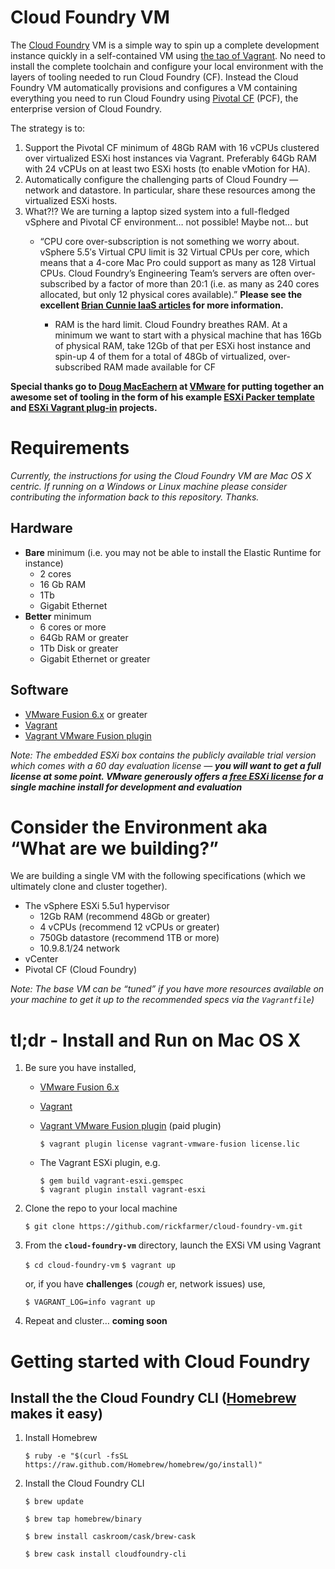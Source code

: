 Cloud Foundry VM
================

The [Cloud Foundry](http://cloudfoundry.org/ "Cloud Foundry") VM is a simple way to spin up a complete development instance quickly in a self-contained VM using [the tao of Vagrant](http://mitchellh.com/the-tao-of-vagrant "The Tao of Vagrant").  No need to install the complete toolchain and configure your local environment with the layers of tooling needed to run Cloud Foundry (CF).  Instead the Cloud Foundry VM automatically provisions and configures a VM containing everything you need to run Cloud Foundry using [Pivotal CF](http://www.pivotal.io/platform-as-a-service/pivotal-cf "Pivotal CF") (PCF), the enterprise version of Cloud Foundry.

The strategy is to:

1. Support the Pivotal CF minimum of 48Gb RAM with 16 vCPUs clustered over virtualized ESXi host instances via Vagrant. Preferably 64Gb RAM with 24 vCPUs on at least two ESXi hosts (to enable vMotion for HA).  
2. Automatically configure the challenging parts of Cloud Foundry — network and datastore.  In particular, share these resources among the virtualized ESXi hosts.
3. What?!?  We are turning a laptop sized system into a full-fledged vSphere and Pivotal CF environment… not possible!  Maybe not… but
	- “CPU core over-subscription is not something we worry about. vSphere 5.5′s Virtual CPU limit is 32 Virtual CPUs per core, which means that a 4-core Mac Pro could support as many as 128 Virtual CPUs. Cloud Foundry’s Engineering Team’s servers are often over-subscribed by a factor of more than 20:1 (i.e. as many as 240 cores allocated, but only 12 physical cores available).”  **Please see the excellent [Brian Cunnie IaaS articles](http://pivotallabs.com/worlds-smallest-iaas-part-3-paas/?tag=cloudfoundry#cpu_cores "World's Smallest IaaS") for more information.**

		- RAM is the hard limit.  Cloud Foundry breathes RAM.  At a minimum we want to start with a physical machine that has 16Gb of physical RAM, take 12Gb of that per ESXi host instance and spin-up 4 of them for a total of 48Gb of virtualized, over-subscribed RAM made available for CF  

**Special thanks go to [Doug MacEachern](https://github.com/dougm "Doug MacEachern") at [VMware](http://www.vmware.com "VMware") for putting together an awesome set of tooling in the form of his example [ESXi Packer template](https://github.com/dougm/packer-esxi "ESXi Packer template") and [ESXi Vagrant plug-in](https://github.com/dougm/vagrant-esxi "ESXi Vagrant plug-in") projects.**

# Requirements

_Currently, the instructions for using the Cloud Foundry VM are Mac OS X centric.  If running on a Windows or Linux machine please consider contributing the information back to this repository.  Thanks._

## Hardware

- **Bare** minimum (i.e. you may not be able to install the Elastic Runtime for instance)
	- 2 cores
	- 16 Gb RAM
	- 1Tb
	- Gigabit Ethernet
- **Better** minimum
	- 6 cores or more
	 - 64Gb RAM or greater
	- 1Tb Disk or greater
	- Gigabit Ethernet or greater

## Software

- [VMware Fusion 6.x](http://www.vmware.com/products/fusion "VMware Fusion") or greater
- [Vagrant](http://docs.vagrantup.com/v2/installation/)
- [Vagrant VMware Fusion plugin](http://www.vagrantup.com/vmware)

_Note: The embedded ESXi box contains the publicly available trial version which comes with a 60 day evaluation license — **you will want to get a full license at some point.  VMware generously offers a [free ESXi license](https://my.vmware.com/web/vmware/evalcenter?p=free-esxi5&lp=default "Free ESXi License") for a single machine install for development and evaluation**_

# Consider the Environment aka “What are we building?”

We are building a single VM with the following specifications (which we ultimately clone and cluster together).  

- The vSphere ESXi 5.5u1 hypervisor
	- 12Gb RAM (recommend 48Gb or greater)
	- 4 vCPUs (recommend 12 vCPUs or greater)
	- 750Gb datastore (recommend 1TB or more)
	- 10.9.8.1/24 network 
- vCenter
- Pivotal CF (Cloud Foundry)

_Note: The base VM can be “tuned” if you have more resources available on your machine to get it up to the recommended specs via the `Vagrantfile`)_


# tl;dr - Install and Run on Mac OS X

1. Be sure you have installed, 
	- [VMware Fusion 6.x](http://www.vmware.com/products/fusion "VMware Fusion")
	- [Vagrant](http://docs.vagrantup.com/v2/installation/)
	- [Vagrant VMware Fusion plugin](http://www.vagrantup.com/vmware) (paid plugin)

		`$ vagrant plugin license vagrant-vmware-fusion license.lic`
		 
	- The Vagrant ESXi plugin, e.g.

		`$ gem build vagrant-esxi.gemspec`	
		`$ vagrant plugin install vagrant-esxi`

2. Clone the repo to your local machine

	`$ git clone https://github.com/rickfarmer/cloud-foundry-vm.git`

3. From the **`cloud-foundry-vm`** directory, launch the EXSi VM using Vagrant

	`$ cd cloud-foundry-vm`
	`$ vagrant up`

	or, if you have **challenges** (_cough_ er, network issues) use,

	`$ VAGRANT_LOG=info vagrant up`

4. Repeat and cluster…  **coming soon**


# Getting started with Cloud Foundry

## Install the the Cloud Foundry CLI ([Homebrew](http://brew.sh "Homebrew") makes it easy)

1. Install Homebrew

	`$ ruby -e "$(curl -fsSL https://raw.github.com/Homebrew/homebrew/go/install)"`

2. Install the Cloud Foundry CLI

	`$ brew update`

	`$ brew tap homebrew/binary`

	`$ brew install caskroom/cask/brew-cask`

	`$ brew cask install cloudfoundry-cli`

